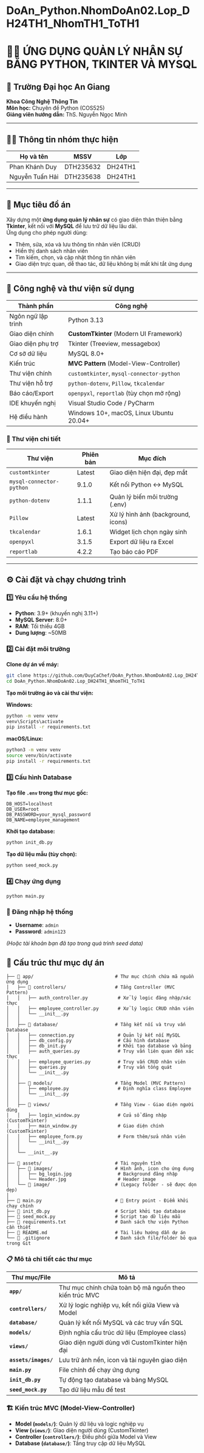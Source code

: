 # DoAn_Python.NhomDoAn02.Lop_DH24TH1_NhomTH1_ToTH1

# 🧑‍💼 ỨNG DỤNG QUẢN LÝ NHÂN SỰ BẰNG PYTHON, TKINTER VÀ MYSQL

## 🏫 Trường Đại học An Giang

**Khoa Công Nghệ Thông Tin**  
**Môn học:** Chuyên đề Python (COS525)  
**Giảng viên hướng dẫn:** ThS. Nguyễn Ngọc Minh

---

## 👨‍💻 Thông tin nhóm thực hiện

| Họ và tên       | MSSV      | Lớp     |
| --------------- | --------- | ------- |
| Phan Khánh Duy  | DTH235632 | DH24TH1 |
| Nguyễn Tuấn Hải | DTH235638 | DH24TH1 |

---

## 🎯 Mục tiêu đồ án

Xây dựng một **ứng dụng quản lý nhân sự** có giao diện thân thiện bằng **Tkinter**, kết nối với **MySQL** để lưu trữ dữ liệu lâu dài.  
Ứng dụng cho phép người dùng:

- Thêm, sửa, xóa và lưu thông tin nhân viên (CRUD)
- Hiển thị danh sách nhân viên
- Tìm kiếm, chọn, và cập nhật thông tin nhân viên
- Giao diện trực quan, dễ thao tác, dữ liệu không bị mất khi tắt ứng dụng

---

## 🧩 Công nghệ và thư viện sử dụng

| Thành phần         | Công nghệ                                           |
| ------------------ | --------------------------------------------------- |
| Ngôn ngữ lập trình | Python 3.13                                         |
| Giao diện chính    | **CustomTkinter** (Modern UI Framework)           |
| Giao diện phụ trợ  | Tkinter (Treeview, messagebox)                     |
| Cơ sở dữ liệu      | MySQL 8.0+                                         |
| Kiến trúc         | **MVC Pattern** (Model-View-Controller)            |
| Thư viện chính    | `customtkinter`, `mysql-connector-python`          |
| Thư viện hỗ trợ   | `python-dotenv`, `Pillow`, `tkcalendar`            |
| Báo cáo/Export    | `openpyxl`, `reportlab` (tùy chọn mở rộng)         |
| IDE khuyến nghị   | Visual Studio Code / PyCharm                       |
| Hệ điều hành      | Windows 10+, macOS, Linux Ubuntu 20.04+           |

### 🔧 Thư viện chi tiết

| Thư viện | Phiên bản | Mục đích |
|----------|-----------|----------|
| `customtkinter` | Latest | Giao diện hiện đại, đẹp mắt |
| `mysql-connector-python` | 9.1.0 | Kết nối Python ↔ MySQL |
| `python-dotenv` | 1.1.1 | Quản lý biến môi trường (.env) |
| `Pillow` | Latest | Xử lý hình ảnh (background, icons) |
| `tkcalendar` | 1.6.1 | Widget lịch chọn ngày sinh |
| `openpyxl` | 3.1.5 | Export dữ liệu ra Excel |
| `reportlab` | 4.2.2 | Tạo báo cáo PDF |

---

## ⚙️ Cài đặt và chạy chương trình

### 1️⃣ Yêu cầu hệ thống
- **Python**: 3.9+ (khuyến nghị 3.11+)
- **MySQL Server**: 8.0+ 
- **RAM**: Tối thiểu 4GB
- **Dung lượng**: ~50MB

### 2️⃣ Cài đặt môi trường

**Clone dự án về máy:**
```bash
git clone https://github.com/DuyCaChef/DoAn_Python.NhomDoAn02.Lop_DH24TH1_NhomTH1_ToTH1.git
cd DoAn_Python.NhomDoAn02.Lop_DH24TH1_NhomTH1_ToTH1
```

**Tạo môi trường ảo và cài thư viện:**

**Windows:**
```bash
python -m venv venv
venv\Scripts\activate
pip install -r requirements.txt
```

**macOS/Linux:**
```bash
python3 -m venv venv
source venv/bin/activate
pip install -r requirements.txt
```

### 3️⃣ Cấu hình Database
**Tạo file `.env` trong thư mục gốc:**
```env
DB_HOST=localhost
DB_USER=root
DB_PASSWORD=your_mysql_password
DB_NAME=employee_management
```

**Khởi tạo database:**
```bash
python init_db.py
```

**Tạo dữ liệu mẫu (tùy chọn):**
```bash
python seed_mock.py
```

### 4️⃣ Chạy ứng dụng
```bash
python main.py
```

### 🔐 Đăng nhập hệ thống
- **Username**: `admin`
- **Password**: `admin123`

*(Hoặc tài khoản bạn đã tạo trong quá trình seed data)*
## 🧱 Cấu trúc thư mục dự án

```
├── 📁 app/                              # Thư mục chính chứa mã nguồn ứng dụng
│   ├── 📁 controllers/                  # Tầng Controller (MVC Pattern)
│   │   ├── auth_controller.py           # Xử lý logic đăng nhập/xác thực
│   │   ├── employee_controller.py       # Xử lý logic CRUD nhân viên
│   │   └── __init__.py
│   │
│   ├── 📁 database/                     # Tầng kết nối và truy vấn Database
│   │   ├── connection.py                # Quản lý kết nối MySQL
│   │   ├── db_config.py                 # Cấu hình database
│   │   ├── db_init.py                   # Khởi tạo database và bảng
│   │   ├── auth_queries.py              # Truy vấn liên quan đến xác thực
│   │   ├── employee_queries.py          # Truy vấn CRUD nhân viên
│   │   ├── queries.py                   # Truy vấn tổng quát
│   │   └── __init__.py
│   │
│   ├── 📁 models/                       # Tầng Model (MVC Pattern)
│   │   ├── employee.py                  # Định nghĩa class Employee
│   │   └── __init__.py
│   │
│   ├── 📁 views/                        # Tầng View - Giao diện người dùng
│   │   ├── login_window.py              # Cửa sổ đăng nhập (CustomTkinter)
│   │   ├── main_window.py               # Giao diện chính (CustomTkinter)
│   │   ├── employee_form.py             # Form thêm/sửa nhân viên
│   │   └── __init__.py
│   │
│   └── __init__.py
│
├── 📁 assets/                           # Tài nguyên tĩnh
│   ├── 📁 images/                       # Hình ảnh, icon cho ứng dụng
│   │   ├── bg_login.jpg                 # Background đăng nhập
│   │   └── Header.jpg                   # Header image
│   └── 📁 image/                        # (Legacy folder - sẽ được dọn dẹp)
│
├── 📄 main.py                           # 🚀 Entry point - Điểm khởi chạy chính
├── 📄 init_db.py                        # Script khởi tạo database
├── 📄 seed_mock.py                      # Script tạo dữ liệu mẫu
├── 📄 requirements.txt                  # Danh sách thư viện Python cần thiết
├── 📄 README.md                         # Tài liệu hướng dẫn dự án
└── 📄 .gitignore                        # Danh sách file/folder bỏ qua trong Git
```

### 📋 Mô tả chi tiết các thư mục

| Thư mục/File | Mô tả |
|--------------|-------|
| **`app/`** | Thư mục chính chứa toàn bộ mã nguồn theo kiến trúc MVC |
| **`controllers/`** | Xử lý logic nghiệp vụ, kết nối giữa View và Model |
| **`database/`** | Quản lý kết nối MySQL và các truy vấn SQL |
| **`models/`** | Định nghĩa cấu trúc dữ liệu (Employee class) |
| **`views/`** | Giao diện người dùng với CustomTkinter hiện đại |
| **`assets/images/`** | Lưu trữ ảnh nền, icon và tài nguyên giao diện |
| **`main.py`** | File chính để chạy ứng dụng |
| **`init_db.py`** | Tự động tạo database và bảng MySQL |
| **`seed_mock.py`** | Tạo dữ liệu mẫu để test |

### 🏗️ Kiến trúc MVC (Model-View-Controller)

- **Model (`models/`)**: Quản lý dữ liệu và logic nghiệp vụ
- **View (`views/`)**: Giao diện người dùng (CustomTkinter)
- **Controller (`controllers/`)**: Điều phối giữa Model và View
- **Database (`database/`)**: Tầng truy cập dữ liệu MySQL

